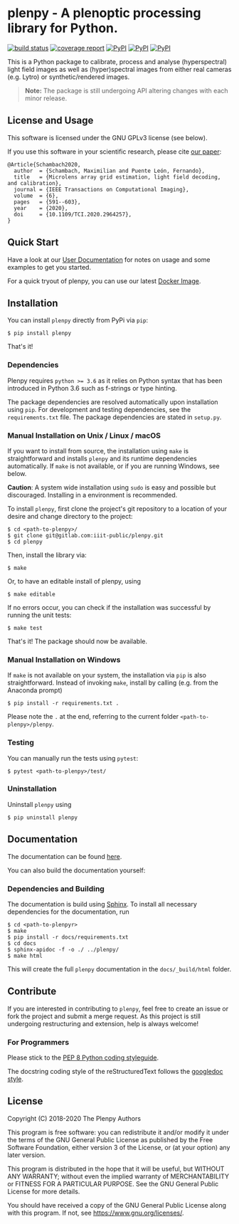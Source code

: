 # plenpy - A plenoptic processing library for Python.

[![build status](https://gitlab.com/iiit-public/plenpy/badges/master/pipeline.svg)](https://gitlab.com/iiit-public/plenpy/commits/master)
[![coverage report](https://gitlab.com/iiit-public/plenpy/badges/master/coverage.svg)](https://gitlab.com/iiit-public/plenpy/commits/master)
[![PyPI](https://img.shields.io/pypi/v/plenpy.svg)](https://pypi.org/project/plenpy/#description)
[![PyPI](https://img.shields.io/pypi/pyversions/plenpy.svg)](https://pypi.org/project/plenpy/#description)
[![PyPI](https://img.shields.io/pypi/status/plenpy.svg)](https://pypi.org/project/plenpy/#description)


This is a Python package to calibrate, process and analyse
(hyperspectral) light field images as well as (hyper)spectral images
from either real cameras (e.g. Lytro) or synthetic/rendered images.


>**Note:** The package is still undergoing API altering changes with each minor release.  
     

## License and Usage

This software is licensed under the GNU GPLv3 license (see below).

If you use this software in your scientific research, please cite [our paper](https://doi.org/10.1109/TCI.2020.2964257):


    @Article{Schambach2020,
      author  = {Schambach, Maximilian and Puente León, Fernando},
      title   = {Microlens array grid estimation, light field decoding, and calibration},
      journal = {IEEE Transactions on Computational Imaging},
      volume  = {6},
      pages   = {591--603},
      year    = {2020},
      doi     = {10.1109/TCI.2020.2964257},
    }


## Quick Start
Have a look at our [User Documentation](https://iiit-public.gitlab.io/plenpy/user-doc.html) 
for notes on usage and some examples to get you started.

For a quick tryout of plenpy, you can use our latest 
[Docker Image](https://hub.docker.com/r/plenpy/plenpy).



## Installation

You can install ``plenpy`` directly from PyPi via ``pip``:


    $ pip install plenpy


That's it!


### Dependencies
Plenpy requires `python >= 3.6` as it relies on Python syntax that has
been introduced in Python 3.6 such as f-strings or type hinting.

The package dependencies are resolved automatically upon installation using `pip`.
For development and testing dependencies, see the ``requirements.txt`` file.
The package dependencies are stated in ``setup.py``.
 

### Manual Installation on Unix / Linux / macOS

If you want to install from source, the installation using `make` is straightforward and installs
`plenpy` and its runtime dependencies automatically.
If ``make`` is not available, or if you are running Windows, see below.


**Caution**: A system wide installation using ``sudo`` is easy and possible but
discouraged. Installing in a environment is recommended.

To install `plenpy`, first clone the project's git repository to
a location of your desire and change directory to the project:

    $ cd <path-to-plenpy>/
    $ git clone git@gitlab.com:iiit-public/plenpy.git
    $ cd plenpy

Then, install the library via:

    $ make

Or, to have an editable install of plenpy, using

    $ make editable

If no errors occur, you can check if the installation was successful
by running the unit tests:

    $ make test

That's it! The package should now be available.


### Manual Installation on Windows

If `make` is not available on your system, the installation via `pip`
is also straightforward. Instead of invoking `make`,
install by calling (e.g. from the Anaconda prompt)

    $ pip install -r requirements.txt .

Please note the `.` at the end, referring to the current folder
`<path-to-plenpy>/plenpy`. 


### Testing

You can manually run the tests using `pytest`:

    $ pytest <path-to-plenpy>/test/



### Uninstallation
Uninstall ``plenpy`` using

    $ pip uninstall plenpy



## Documentation

The documentation can be found [here](https://iiit-public.gitlab.io/plenpy).

You can also build the documentation yourself:

### Dependencies and Building

The documentation is build using [Sphinx](http://www.sphinx-doc.org/en/stable/).
To install all necessary dependencies for the documentation, run

    $ cd <path-to-plenpyr>
    $ make
    $ pip install -r docs/requirements.txt
    $ cd docs
    $ sphinx-apidoc -f -o ./ ../plenpy/
    $ make html
    
This will create the full `plenpy` documentation in the 
`docs/_build/html` folder.



## Contribute
If you are interested in contributing to ``plenpy``, feel free to create an issue or
fork the project and submit a merge request. As this project is still undergoing
restructuring and extension, help is always welcome!


### For Programmers

Please stick to the 
[PEP 8 Python coding styleguide](https://www.python.org/dev/peps/pep-0008/).

The docstring coding style of the reStructuredText follows the 
[googledoc style](https://sphinxcontrib-napoleon.readthedocs.io/en/latest/example_google.html).



## License

Copyright (C) 2018-2020  The Plenpy Authors

This program is free software: you can redistribute it and/or modify
it under the terms of the GNU General Public License as published by
the Free Software Foundation, either version 3 of the License, or
(at your option) any later version.

This program is distributed in the hope that it will be useful,
but WITHOUT ANY WARRANTY; without even the implied warranty of
MERCHANTABILITY or FITNESS FOR A PARTICULAR PURPOSE.  See the
GNU General Public License for more details.

You should have received a copy of the GNU General Public License
along with this program.  If not, see <https://www.gnu.org/licenses/>.
